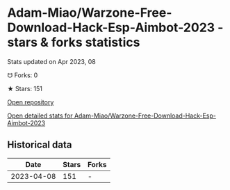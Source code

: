 # Adam-Miao/Warzone-Free-Download-Hack-Esp-Aimbot-2023 - stars & forks statistics

Stats updated on Apr 2023, 08

☋ Forks: 0

★ Stars: 151

[Open repository](https://github.com/Adam-Miao/Warzone-Free-Download-Hack-Esp-Aimbot-2023)

[Open detailed stats for Adam-Miao/Warzone-Free-Download-Hack-Esp-Aimbot-2023](https://reviewgithub.com/rep/Adam-Miao/Warzone-Free-Download-Hack-Esp-Aimbot-2023)

## Historical data
| Date | Stars | Forks |
|------|-------|-------|
| 2023-04-08 | 151 | - | 

